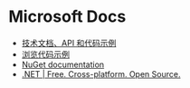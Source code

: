 # Microsoft Docs

- [技术文档、API 和代码示例](https://docs.microsoft.com/zh-cn/)
- [浏览代码示例](https://docs.microsoft.com/zh-cn/samples/browse/)
- [NuGet documentation](https://docs.microsoft.com/en-us/nuget/)
- [.NET | Free. Cross-platform. Open Source.](https://dotnet.microsoft.com/)
